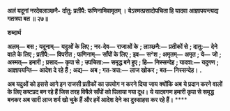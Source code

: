 **अलं यदूनां नरदेवलाञ्छनै-** **र्दातु: प्रतीपै: फणिनामिवामृतम् ।** **येऽस्मत्प्रसादोपचिता हि यादवा** **आज्ञापयन्त्यद्य गतत्रपा बत ॥ २७॥** 

**शब्दार्थ** 

**अलम्—** **बस** **; यदूनाम्—** **यदुओं के लिए** **; नर-देव—** **राजाओं के** **; लाञ्छनै:—** **प्रतीकों से** **; दातु:—** **देने वाले के लिए** **; प्रतीपै:—** **विपरीत** **; फणिनाम्—** **साँपों के लिए** **; इव—** **स²श** **; अमृतम्—** **अमृत** **; ये—** **जो** **; अस्मत्—** **हमारी** **; प्रसाद—** **कृपा से** **; उपचिता:—** **समृद्ध बने हुए** **; हि—** **निस्सन्देह** **; यादवा:—** **यदुगण** **; आज्ञापयन्ति—** **आदेश दे रहे हैं** **; अद्य—** **अब** **; गत-त्रपा:—** **लाज खोकर** **;** **बत—** **निस्सन्देह।** **.** 

**अब यदुओं को इससे आगे इन राजसी प्रतीकों का उपयोग न करने दिया जाय क्योंकि अब** **ये प्रदान करने वालों के लिए कष्टप्रद बन रहे हैं जिस तरह विषैले साँपों को पिलाया गया दूध।** **ये यादवगण हमारी कृपा से समृद्ध बनकर अब सारी लाज शर्म खो चुके हैं और हमें आदेश देने** **का दुस्साहस कर रहे हैं।** **** 